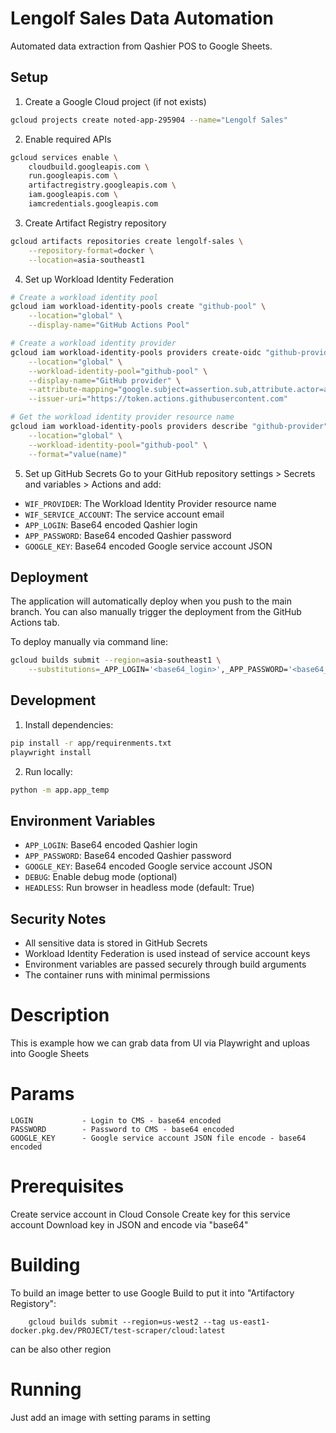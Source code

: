 # Lengolf Sales Data Automation

Automated data extraction from Qashier POS to Google Sheets.

## Setup

1. Create a Google Cloud project (if not exists)
```bash
gcloud projects create noted-app-295904 --name="Lengolf Sales"
```

2. Enable required APIs
```bash
gcloud services enable \
    cloudbuild.googleapis.com \
    run.googleapis.com \
    artifactregistry.googleapis.com \
    iam.googleapis.com \
    iamcredentials.googleapis.com
```

3. Create Artifact Registry repository
```bash
gcloud artifacts repositories create lengolf-sales \
    --repository-format=docker \
    --location=asia-southeast1
```

4. Set up Workload Identity Federation
```bash
# Create a workload identity pool
gcloud iam workload-identity-pools create "github-pool" \
    --location="global" \
    --display-name="GitHub Actions Pool"

# Create a workload identity provider
gcloud iam workload-identity-pools providers create-oidc "github-provider" \
    --location="global" \
    --workload-identity-pool="github-pool" \
    --display-name="GitHub provider" \
    --attribute-mapping="google.subject=assertion.sub,attribute.actor=assertion.actor,attribute.repository=assertion.repository" \
    --issuer-uri="https://token.actions.githubusercontent.com"

# Get the workload identity provider resource name
gcloud iam workload-identity-pools providers describe "github-provider" \
    --location="global" \
    --workload-identity-pool="github-pool" \
    --format="value(name)"
```

5. Set up GitHub Secrets
Go to your GitHub repository settings > Secrets and variables > Actions and add:
- `WIF_PROVIDER`: The Workload Identity Provider resource name
- `WIF_SERVICE_ACCOUNT`: The service account email
- `APP_LOGIN`: Base64 encoded Qashier login
- `APP_PASSWORD`: Base64 encoded Qashier password
- `GOOGLE_KEY`: Base64 encoded Google service account JSON

## Deployment

The application will automatically deploy when you push to the main branch. You can also manually trigger the deployment from the GitHub Actions tab.

To deploy manually via command line:
```bash
gcloud builds submit --region=asia-southeast1 \
    --substitutions=_APP_LOGIN='<base64_login>',_APP_PASSWORD='<base64_password>',_GOOGLE_KEY='<base64_key>'
```

## Development

1. Install dependencies:
```bash
pip install -r app/requirenments.txt
playwright install
```

2. Run locally:
```bash
python -m app.app_temp
```

## Environment Variables

- `APP_LOGIN`: Base64 encoded Qashier login
- `APP_PASSWORD`: Base64 encoded Qashier password
- `GOOGLE_KEY`: Base64 encoded Google service account JSON
- `DEBUG`: Enable debug mode (optional)
- `HEADLESS`: Run browser in headless mode (default: True)

## Security Notes

- All sensitive data is stored in GitHub Secrets
- Workload Identity Federation is used instead of service account keys
- Environment variables are passed securely through build arguments
- The container runs with minimal permissions

# Description

This is example how we can grab data from UI via Playwright and uploas into Google Sheets

# Params

```
LOGIN           - Login to CMS - base64 encoded
PASSWORD        - Password to CMS - base64 encoded
GOOGLE_KEY      - Google service account JSON file encode - base64 encoded
```

# Prerequisites

Create service account in Cloud Console
Create key for this service account
Download key in JSON and encode via "base64"

# Building 

To build an image better to use Google Build to put it into "Artifactory Registory":
```
    gcloud builds submit --region=us-west2 --tag us-east1-docker.pkg.dev/PROJECT/test-scraper/cloud:latest
```

can be also other region

# Running

Just add an image with setting params in setting 
